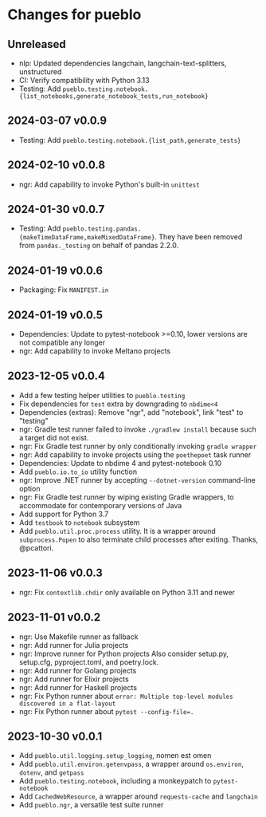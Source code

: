 # Changes for pueblo

## Unreleased
- nlp: Updated dependencies langchain, langchain-text-splitters, unstructured
- CI: Verify compatibility with Python 3.13
- Testing: Add `pueblo.testing.notebook.{list_notebooks,generate_notebook_tests,run_notebook}`

## 2024-03-07 v0.0.9
- Testing: Add `pueblo.testing.notebook.{list_path,generate_tests}`

## 2024-02-10 v0.0.8
- ngr: Add capability to invoke Python's built-in `unittest`

## 2024-01-30 v0.0.7
- Testing: Add `pueblo.testing.pandas.{makeTimeDataFrame,makeMixedDataFrame}`.
  They have been removed from `pandas._testing` on behalf of pandas 2.2.0.

## 2024-01-19 v0.0.6
- Packaging: Fix `MANIFEST.in`

## 2024-01-19 v0.0.5
- Dependencies: Update to pytest-notebook >=0.10,
  lower versions are not compatible any longer
- ngr: Add capability to invoke Meltano projects

## 2023-12-05 v0.0.4
- Add a few testing helper utilities to `pueblo.testing`
- Fix dependencies for `test` extra by downgrading to `nbdime<4`
- Dependencies (extras): Remove "ngr", add "notebook", link "test" to "testing"
- ngr: Gradle test runner failed to invoke `./gradlew install` because such a
  target did not exist.
- ngr: Fix Gradle test runner by only conditionally invoking `gradle wrapper`
- ngr: Add capability to invoke projects using the `poethepoet` task runner
- Dependencies: Update to nbdime 4 and pytest-notebook 0.10
- Add `pueblo.io.to_io` utility function
- ngr: Improve .NET runner by accepting `--dotnet-version` command-line option
- ngr: Fix Gradle test runner by wiping existing Gradle wrappers, to accommodate
  for contemporary versions of Java
- Add support for Python 3.7
- Add `testbook` to `notebook` subsystem
- Add `pueblo.util.proc.process` utility. It is a wrapper around
  `subprocess.Popen` to also terminate child processes after exiting.
  Thanks, @pcattori.
 
## 2023-11-06 v0.0.3
- ngr: Fix `contextlib.chdir` only available on Python 3.11 and newer

## 2023-11-01 v0.0.2
- ngr: Use Makefile runner as fallback
- ngr: Add runner for Julia projects
- ngr: Improve runner for Python projects
  Also consider setup.py, setup.cfg, pyproject.toml, and poetry.lock.
- ngr: Add runner for Golang projects
- ngr: Add runner for Elixir projects
- ngr: Add runner for Haskell projects
- ngr: Fix Python runner about `error: Multiple top-level modules discovered in
  a flat-layout`
- ngr: Fix Python runner about `pytest --config-file=.`

## 2023-10-30 v0.0.1
- Add `pueblo.util.logging.setup_logging`, nomen est omen
- Add `pueblo.util.environ.getenvpass`, a wrapper around `os.environ`,
  `dotenv`, and `getpass`
- Add `pueblo.testing.notebook`, including a monkeypatch to `pytest-notebook`
- Add `CachedWebResource`, a wrapper around `requests-cache` and `langchain`
- Add `pueblo.ngr`, a versatile test suite runner
